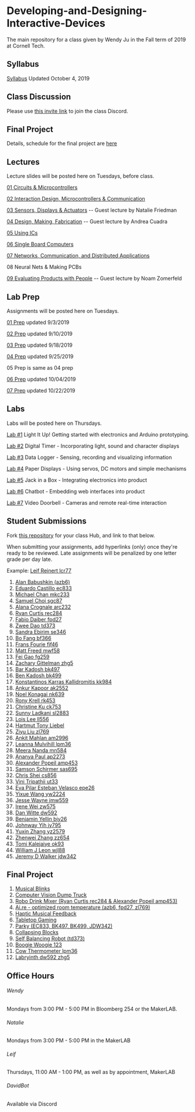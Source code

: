 # Developing-and-Designing-Interactive-Devices
The main repository for a class given by Wendy Ju in the Fall term of 2019 at Cornell Tech.

## Syllabus
[Syllabus](https://github.com/FAR-Lab/Developing-and-Designing-Interactive-Devices/blob/2019Fall/Syllabus_Fall19.pdf) Updated October 4, 2019

## Class Discussion
Please use [this invite link](https://discord.gg/Je5Fdaf) to join the class Discord.

## Final Project
Details, schedule for the final project are [here](https://github.com/FAR-Lab/Developing-and-Designing-Interactive-Devices/wiki/Final-Project)

## Lectures
Lecture slides will be posted here on Tuesdays, before class.

[01 Circuits & Microcontrollers](https://github.com/FAR-Lab/Developing-and-Designing-Interactive-Devices/blob/2019Fall/Slides/01%20Circuits%20%26%20Microcontrollers.pdf)

[02 Interaction Design, Microcontrollers & Communication](https://github.com/FAR-Lab/Developing-and-Designing-Interactive-Devices/blob/2019Fall/Slides/02%20Interaction%20Design%20MCU%20Communication.pdf)

[03 Sensors, Displays & Actuators](https://github.com/FAR-Lab/Developing-and-Designing-Interactive-Devices/blob/2019Fall/03%20Sensors%20Actuators%20NATALIE.pdf) -- Guest lecture by Natalie Friedman 

[04 Design, Making, Fabrication](https://github.com/FAR-Lab/Developing-and-Designing-Interactive-Devices/blob/2019Fall/Slides/DesignMakingFabrication_Sept2019_sm.pdf) -- Guest lecture by Andrea Cuadra

[05 Using ICs](https://github.com/FAR-Lab/Developing-and-Designing-Interactive-Devices/blob/2019Fall/Slides/04UsingICs.pdf)

[06 Single Board Computers](https://github.com/FAR-Lab/Developing-and-Designing-Interactive-Devices/blob/2019Fall/Slides/06SingleBoardComputers.pdf)

[07 Networks, Communication, and Distributed Applications](https://github.com/FAR-Lab/Developing-and-Designing-Interactive-Devices/blob/2019Fall/Slides/Connecting_Faludi_2019.pdf)

08 Neural Nets & Making PCBs

[09 Evaluating Products with People](https://github.com/FAR-Lab/Developing-and-Designing-Interactive-Devices/blob/2019Fall/Slides/EvaluatingProductsWithPeople.pdf) -- Guest lecture by Noam Zomerfeld

## Lab Prep 
Assignments will be posted here on Tuesdays.

[01 Prep](https://github.com/FAR-Lab/Developing-and-Designing-Interactive-Devices/wiki/preLab-01) updated 9/3/2019

[02 Prep](https://github.com/FAR-Lab/Developing-and-Designing-Interactive-Devices/wiki/preLab-02) updated 9/10/2019

[03 Prep](https://github.com/FAR-Lab/Developing-and-Designing-Interactive-Devices/wiki/preLab-03) updated 9/18/2019

[04 Prep](https://github.com/FAR-Lab/Developing-and-Designing-Interactive-Devices/wiki/preLab-04) updated 9/25/2019

05 Prep is same as 04 prep

[06 Prep](https://github.com/FAR-Lab/Developing-and-Designing-Interactive-Devices/wiki/Pre-Lab-06-2019) updated 10/04/2019

[07 Prep](https://github.com/FAR-Lab/Developing-and-Designing-Interactive-Devices/wiki/preLab-07) updated 10/22/2019

## Labs
Labs will be posted here on Thursdays.

[Lab #1](https://github.com/FAR-Lab/Developing-and-Designing-Interactive-Devices/wiki/Lab-01) Light It Up! Getting started with electronics and Arduino prototyping.

[Lab #2](https://github.com/FAR-Lab/Developing-and-Designing-Interactive-Devices/wiki/Lab-02) Digital Timer - Incorporating light, sound and character displays

[Lab #3](https://github.com/FAR-Lab/Developing-and-Designing-Interactive-Devices/wiki/Lab-03) Data Logger - Sensing, recording and visualizing information

[Lab #4](https://github.com/FAR-Lab/Developing-and-Designing-Interactive-Devices/wiki/Lab-04) Paper Displays - Using servos, DC motors and simple mechanisms

[Lab #5](https://github.com/FAR-Lab/Developing-and-Designing-Interactive-Devices/wiki/Lab-05) Jack in a Box - Integrating electronics into product

[Lab #6](https://github.com/FAR-Lab/Developing-and-Designing-Interactive-Devices/wiki/Lab-06) Chatbot - Embedding web interfaces into product

[Lab #7](https://github.com/FAR-Lab/Developing-and-Designing-Interactive-Devices/wiki/Lab-07) Video Doorbell - Cameras and remote real-time interaction

## Student Submissions
Fork [this repository](https://github.com/FAR-Lab/Interactive-Lab-Hub) for your class Hub, and link to that below.

When submitting your assignments, add hyperlinks (only) once they're ready to be reviewed. Late assignments will be penalized by one letter grade per day late.



Example:  [Leif Reinert lcr77](https://github.com/lcr77/Interactive-Lab-Hub)
1. [Alan Babushkin (azb6)](https://github.com/ababushkin6/Interactive-Lab-Hub)
1. [Eduardo Castillo ec833](https://github.com/joAQUINCE/Interactive-Lab-Hub/) 
1. [Michael Chan mkc233](https://github.com/mkc233/Interactive-Lab-Hub)
1. [Samuel Choi sgc87](https://github.com/sgc87/Interactive-Lab-Hub)
1. [Alana Crognale arc232](https://github.com/AlanaCrognale/Interactive-Lab-Hub)
1. [Ryan Curtis rec284](https://github.com/rec285/Interactive-Lab-Hub)
1. [Fabio Daiber fpd27](https://github.com/fpdaiber/Interactive-Lab-Hub)
1. [Zwee Dao td373](https://github.com/zweedao/Interactive-Lab-Hub)
1. [Sandra Ebirim se346](https://github.com/sandraebirim/Interactive-Lab-Hub)
1. [Bo Fang bf366](https://github.com/kmfb21/CS5424-Interactive-Devices-Lab-Hub)
1. [Frans Fourie fjf46](https://github.com/Rafajel29/Interactive-Lab-Hub)
1. [Matt Freed mwf58](https://github.com/mattfreed/Interactive-Lab-Hub)
1. [Fei Gao fg259](https://github.com/fgao22/Interactive-Lab-Hub)
1. [Zachary Gittelman zhg5](https://github.com/zachgitt/Interactive-Lab-Hub)
1. [Bar Kadosh bk497](https://github.com/barkadosh1/Interactive-Lab-Hub)
1. [Ben Kadosh bk499](https://github.com/BenKadosh1/Interactive-Lab-Hub)
1. [Konstantinos Karras Kallidromitis kk984](https://github.com/Konstantinos-KK/Interactive-Lab-Hub)
1. [Ankur Kapoor ak2552](https://github.com/ak2552/Interactive-Lab-Hub)
1. [Noel Konagai nk639](https://github.com/noelkonagai/interactive-devices)
1. [Rony Krell rk453](https://github.com/ronykrell/Interactive-Lab-Hub)
1. [Christine Ku ck753](https://github.com/cku3/Interactive-Lab-Hub)
1. [Sunny Ladkani sl2883](https://github.com/sl2883/Interactive-Lab-Hub)
1. [Lois Lee ll556](https://github.com/lois-lee/Interactive-Lab-Hub)
1. [Hartmut Tony Liebel](https://github.com/tonyliebel/Interactive-Lab-Hub)
1. [Ziyu Liu zl769](https://github.com/dlydb/Interactive-Lab-Hub)
1. [Ankit Mahlan am2996](https://github.com/ankit-health-tech/Interactive-Lab-Hub)
1. [Leanna Mulvihill lpm36](https://github.com/LeannaMulv/Interactive-Lab-Hub/)
1. [Meera Nanda mn584](https://github.com/meerananda/Interactive-Lab-Hub)
1. [Ananya Paul ap2273](https://github.com/manification10/Interactive-Lab-Hub)
1. [Alexander Popeil amp453](https://github.com/popeil97/Interactive-Lab-Hub)
1. [Samson Schirmer sas695](https://github.com/sas695/Interactive-Lab-Hub)
1. [Chris Shei cs856](https://github.com/ckshei/Interactive-Lab-Hub)
1. [Vini Tripathii ut33](https://github.com/ut33/Interactive-Lab-Hub)
1. [Eva Pilar Esteban Velasco epe26](https://github.com/evaesteban/Interactive-Lab-Hub)
1. [Yixue Wang yw2224](https://github.com/yw2224/Interactive-Lab-Hub)
1. [Jesse Wayne jmw559](https://github.com/ziggydale45/Interactive-Lab-Hub)
1. [Irene Wei zw575](https://github.com/zicongwei/Interactive-Lab-Hub)
1. [Dan Witte dw592](https://github.com/drywitte/Interactive-Lab-Hub)
1. [Benjamin Yellin bjy26](https://github.com/byellin/Interactive-Lab-Hub)
1. [Johnway Yih jy795](https://github.com/JwayYih/Interactive-Lab-Hub)
1. [Yuxin Zhang yz2579](https://github.com/TakoYuxin/Interactive-Lab-Hub)
1. [Zhenwei Zhang zz654](https://github.com/ZhenweiZhang1995/Interactive-Lab-Hub)
1. [Tomi Kalejaiye ok93](https://github.com/TomiKalejaiye/Interactive-Lab-Hub)
1. [William J Leon wjl88](https://github.com/wjl88/Interactive-Lab-Hub)
1. [Jeremy D Walker jdw342](https://github.com/jwalker34/Interactive-Lab-Hub)




## Final Project

1. [Musical Blinks](https://github.com/cku3/IDD-final-project-musical-blinks)
2. [Computer Vision Dump Truck](https://github.com/mattfreed/ComputerVisionDumptruck)
3. [Robo Drink Mixer (Ryan Curtis rec284 & Alexander Popeil amp453)](https://github.com/rec285/IDD_Final_Project)
4. [Ai.re - optimized room temperature (azb6, fpd27, zl769)](https://github.com/ababushkin6/IDD-Fall19-FinalProject)
5. [Haptic Musical Feedback](https://github.com/lois-lee/IDD)
6. [Tabletop Gaming](https://github.com/sl2883/IDD_Final__Project)
7. [Parky (EC833, BK497, BK499, JDW342)](https://github.com/jwalker34/Interactive-Lab-Hub/blob/master/Parky/README.md)
8. [Collapsing Blocks](https://github.com/sandraebirim/FinalProject)
9. [Self Balancing Robot (td373)](https://github.com/zweedao/IDD-Fa19-Final)
10. [Boogie Woogie 123](https://github.com/Rafajel29/IDD-Final-Project)
11. [Cow Thermometer lpm36](https://github.com/LeannaMulv/Cow_Thermometer_lpm36)
12. [Labryinth dw592 zhg5](https://github.com/drywitte/labryinth)

## Office Hours 

###### Wendy
Mondays from 3:00 PM - 5:00 PM in Bloomberg 254 or the MakerLAB. 

###### Natalie

Mondays from 3:00 PM - 5:00 PM in the MakerLAB

###### Leif

Thursdays, 11:00 AM - 1:00 PM, as well as by appointment, MakerLAB

###### DavidBot

Available via Discord

